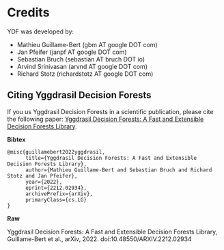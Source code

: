 # Credits

YDF was developed by:

-   Mathieu Guillame-Bert (gbm AT google DOT com)
-   Jan Pfeifer (janpf AT google DOT com)
-   Sebastian Bruch (sebastian AT bruch DOT io)
-   Arvind Srinivasan (arvnd AT google DOT com)
-   Richard Stotz (richardstotz AT google DOT com)

## Citing Yggdrasil Decision Forests

If you us Yggdrasil Decision Forests in a scientific publication, please cite
the following paper:
[Yggdrasil Decision Forests: A Fast and Extensible Decision Forests Library](https://arxiv.org/abs/2212.02934).

**Bibtex**

```
@misc{guillamebert2022yggdrasil,
      title={Yggdrasil Decision Forests: A Fast and Extensible Decision Forests Library},
      author={Mathieu Guillame-Bert and Sebastian Bruch and Richard Stotz and Jan Pfeifer},
      year={2022},
      eprint={2212.02934},
      archivePrefix={arXiv},
      primaryClass={cs.LG}
}
```

**Raw**

Yggdrasil Decision Forests: A Fast and Extensible Decision Forests Library,
Guillame-Bert et al., arXiv, 2022. doi:10.48550/ARXIV.2212.02934
